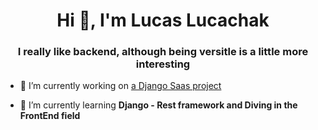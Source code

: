 <h1 align="center">Hi 👋, I'm Lucas Lucachak</h1>
<h3 align="center">I really like backend, although being versitle is a little more interesting</h3>

- 🔭 I’m currently working on [a Django Saas project](https://github.com/lucachak/Store)

- 🌱 I’m currently learning **Django - Rest framework and Diving in the FrontEnd field**




